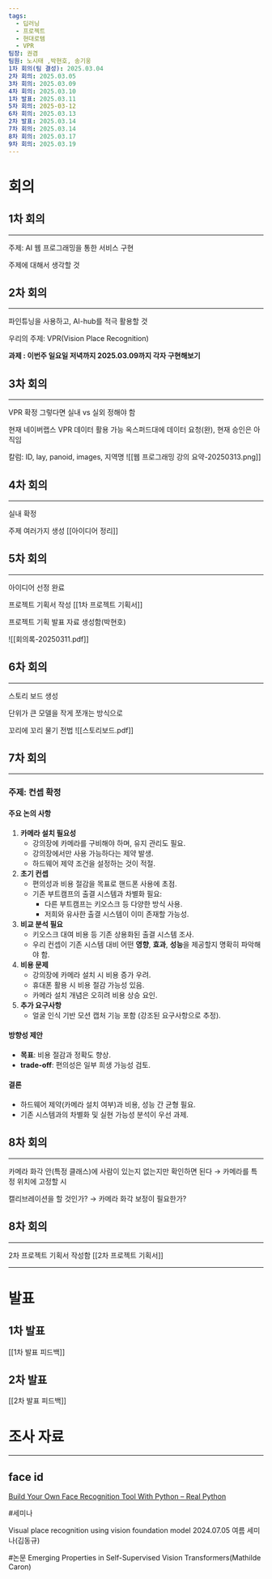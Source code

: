 ```yaml
---
tags:
  - 딥러닝
  - 프로젝트
  - 현대로템
  - VPR
팀장: 권겸
팀원: 노시태 ,박현호, 송기웅
1차 회의(팀 결성): 2025.03.04
2차 회의: 2025.03.05
3차 회의: 2025.03.09
4차 회의: 2025.03.10
1차 발표: 2025.03.11
5차 회의: 2025-03-12
6차 회의: 2025.03.13
2차 발표: 2025.03.14
7차 회의: 2025.03.14
8차 회의: 2025.03.17
9차 회의: 2025.03.19
---
```

# 회의
## 1차 회의
---

주제: AI 웹 프로그래밍을 통한 서비스 구현

주제에 대해서 생각할 것
## 2차 회의
---

파인튜닝을 사용하고, AI-hub를 적극 활용할 것

우리의 주제: VPR(Vision Place Recognition)

**과제 : 이번주 일요일 저녁까지 2025.03.09까지 각자 구현해보기**

## 3차 회의
---
VPR 확정
그렇다면 실내 vs 실외 정해야 함

현재 네이버랩스 VPR 데이터 활용 가능
옥스퍼드대에 데이터 요청(완), 현재 승인은 아직임

칼럼: ID, lay, panoid, images, 지역명
![[웹 프로그래밍 강의 요약-20250313.png]]
## 4차 회의
---
실내 확정

주제 여러가지 생성
[[아이디어 정리]]

## 5차 회의
---
아이디어 선정 완료

프로젝트 기획서 작성
[[1차 프로젝트 기획서]]

프로젝트 기획 발표 자료 생성함(박현호)

![[회의록-20250311.pdf]]

## 6차 회의
---
스토리 보드 생성

단위가 큰 모델을 작게 쪼개는 방식으로

꼬리에 꼬리 물기 전법
![[스토리보드.pdf]]
## 7차 회의
---
### 주제: 컨셉 확정

#### 주요 논의 사항

1. **카메라 설치 필요성**
    - 강의장에 카메라를 구비해야 하며, 유지 관리도 필요.
    - 강의장에서만 사용 가능하다는 제약 발생.
    - 하드웨어 제약 조건을 설정하는 것이 적절.
2. **초기 컨셉**
    - 편의성과 비용 절감을 목표로 핸드폰 사용에 초점.
    - 기존 부트캠프의 출결 시스템과 차별화 필요:
        - 다른 부트캠프는 키오스크 등 다양한 방식 사용.
        - 저희와 유사한 출결 시스템이 이미 존재할 가능성.
3. **비교 분석 필요**
    - 키오스크 대여 비용 등 기존 상용화된 출결 시스템 조사.
    - 우리 컨셉이 기존 시스템 대비 어떤 **영향**, **효과**, **성능**을 제공할지 명확히 파악해야 함.
4. **비용 문제**
    - 강의장에 카메라 설치 시 비용 증가 우려.
    - 휴대폰 활용 시 비용 절감 가능성 있음.
    - 카메라 설치 개념은 오히려 비용 상승 요인.
5. **추가 요구사항**
    - 얼굴 인식 기반 모션 캡처 기능 포함 (강조된 요구사항으로 추정).

#### 방향성 제안

- **목표**: 비용 절감과 정확도 향상.
- **trade-off**: 편의성은 일부 희생 가능성 검토.

#### 결론

- 하드웨어 제약(카메라 설치 여부)과 비용, 성능 간 균형 필요.
- 기존 시스템과의 차별화 및 실현 가능성 분석이 우선 과제.


## 8차 회의
---
카메라 화각 안(특정 클래스)에 사람이 있는지 없는지만 확인하면 된다 
$\rightarrow$ 카메라를 특정 위치에 고정할 시

캘리브레이션을 할 것인가?
$\rightarrow$ 카메라 화각 보정이 필요한가?

## 8차 회의
---
2차 프로젝트 기획서 작성함
[[2차 프로젝트 기획서]]





---
# 발표
## 1차 발표
[[1차 발표 피드백]]

## 2차 발표
[[2차 발표 피드백]]


# 조사 자료
---

## face id
[Build Your Own Face Recognition Tool With Python – Real Python](https://realpython.com/face-recognition-with-python/#step-2-load-training-data-and-train-your-model)


#세미나

Visual place recognition using vision foundation model 2024.07.05 여름 세미나(김동규)


#논문
Emerging Properties in Self-Supervised Vision Transformers(Mathilde Caron)